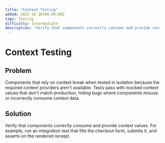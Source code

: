 ```yaml
---
title: "Context Testing"
added: 2025-10-10T00:00:00Z
tags: Testing
difficulty: Intermediate
description: "Verify that components correctly consume and provide context values."
---
```

# Context Testing

## Problem

Components that rely on context break when tested in isolation because the required context providers aren't available. Tests pass with mocked context values that don't match production, hiding bugs where components misuse or incorrectly consume context data.

## Solution

Verify that components correctly consume and provide context values. For example, run an integration test that fills the checkout form, submits it, and asserts on the rendered receipt.
